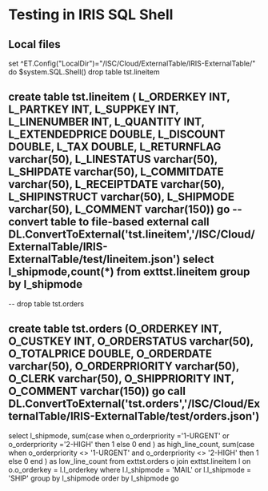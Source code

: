 # Testing in IRIS SQL Shell

## Local files

set ^ET.Config("LocalDir")="/ISC/Cloud/ExternalTable/IRIS-ExternalTable/"
do $system.SQL.Shell()
drop table tst.lineitem

create table tst.lineitem (
L_ORDERKEY INT,
L_PARTKEY INT,
L_SUPPKEY INT,
L_LINENUMBER INT,
L_QUANTITY INT,
L_EXTENDEDPRICE DOUBLE,
L_DISCOUNT DOUBLE,
L_TAX DOUBLE,
L_RETURNFLAG varchar(50),
L_LINESTATUS varchar(50),
L_SHIPDATE varchar(50),
L_COMMITDATE varchar(50),
L_RECEIPTDATE varchar(50),
L_SHIPINSTRUCT varchar(50),
L_SHIPMODE varchar(50), 
L_COMMENT varchar(150))
go
 -- convert table to file-based external
call DL.ConvertToExternal('tst.lineitem','/ISC/Cloud/ExternalTable/IRIS-ExternalTable/test/lineitem.json')
select l_shipmode,count(*) from exttst.lineitem group by l_shipmode
 --
 --
drop table tst.orders 

create table tst.orders 
(O_ORDERKEY INT, 
O_CUSTKEY INT, 
O_ORDERSTATUS varchar(50), 
O_TOTALPRICE DOUBLE, 
O_ORDERDATE varchar(50), 
O_ORDERPRIORITY varchar(50), 
O_CLERK varchar(50), 
O_SHIPPRIORITY INT, 
O_COMMENT varchar(150)) 
go
call DL.ConvertToExternal('tst.orders','/ISC/Cloud/ExternalTable/IRIS-ExternalTable/test/orders.json')
 --

select 
  l_shipmode,
  sum(case
    when o_orderpriority ='1-URGENT'
         or o_orderpriority ='2-HIGH'
    then 1
    else 0
end
  ) as high_line_count,
  sum(case
    when o_orderpriority <> '1-URGENT'
         and o_orderpriority <> '2-HIGH'
    then 1
    else 0
end
  ) as low_line_count
from
  exttst.orders o join exttst.lineitem l 
  on 
    o.o_orderkey = l.l_orderkey 
where 
  l.l_shipmode = 'MAIL' or l.l_shipmode = 'SHIP'
group by l_shipmode
order by l_shipmode
go


